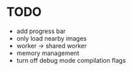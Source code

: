 # TODO

- add progress bar
- only load nearby images
- worker -> shared worker
- memory management
- turn off debug mode compilation flags
